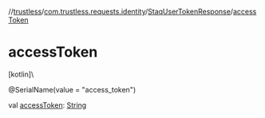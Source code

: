 //[trustless](../../../index.md)/[com.trustless.requests.identity](../index.md)/[StaqUserTokenResponse](index.md)/[accessToken](access-token.md)

# accessToken

[kotlin]\

@SerialName(value = &quot;access_token&quot;)

val [accessToken](access-token.md): [String](https://kotlinlang.org/api/latest/jvm/stdlib/kotlin/-string/index.html)

